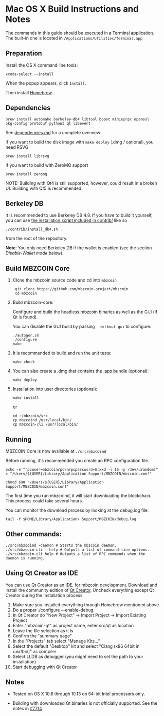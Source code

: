 Mac OS X Build Instructions and Notes
====================================
The commands in this guide should be executed in a Terminal application.
The built-in one is located in `/Applications/Utilities/Terminal.app`.

Preparation
-----------
Install the OS X command line tools:

`xcode-select --install`

When the popup appears, click `Install`.

Then install [Homebrew](https://brew.sh).

Dependencies
----------------------

    brew install automake berkeley-db4 libtool boost miniupnpc openssl pkg-config protobuf python3 qt libevent

See [dependencies.md](dependencies.md) for a complete overview.

If you want to build the disk image with `make deploy` (.dmg / optional), you need RSVG

    brew install librsvg

If you want to build with ZeroMQ support
    
    brew install zeromq

NOTE: Building with Qt4 is still supported, however, could result in a broken UI. Building with Qt5 is recommended.

Berkeley DB
-----------
It is recommended to use Berkeley DB 4.8. If you have to build it yourself,
you can use [the installation script included in contrib/](/contrib/install_db4.sh)
like so

```shell
./contrib/install_db4.sh .
```

from the root of the repository.

**Note**: You only need Berkeley DB if the wallet is enabled (see the section *Disable-Wallet mode* below).

Build MBZCOIN Core
------------------------

1. Clone the mbzcoin source code and cd into `mbzcoin`

        git clone https://github.com/mbzcoin-project/mbzcoin
        cd mbzcoin

2.  Build mbzcoin-core:

    Configure and build the headless mbzcoin binaries as well as the GUI (if Qt is found).

    You can disable the GUI build by passing `--without-gui` to configure.

        ./autogen.sh
        ./configure
        make

3.  It is recommended to build and run the unit tests:

        make check

4.  You can also create a .dmg that contains the .app bundle (optional):

        make deploy

5.  Installation into user directories (optional):

        make install

    or

        cd ~/mbzcoin/src
        cp mbzcoind /usr/local/bin/
        cp mbzcoin-cli /usr/local/bin/

Running
-------

MBZCOIN Core is now available at `./src/mbzcoind`

Before running, it's recommended you create an RPC configuration file.

    echo -e "rpcuser=mbzcoinrpc\nrpcpassword=$(xxd -l 16 -p /dev/urandom)" > "/Users/${USER}/Library/Application Support/MBZCOIN/mbzcoin.conf"

    chmod 600 "/Users/${USER}/Library/Application Support/MBZCOIN/mbzcoin.conf"

The first time you run mbzcoind, it will start downloading the blockchain. This process could take several hours.

You can monitor the download process by looking at the debug.log file:

    tail -f $HOME/Library/Application\ Support/MBZCOIN/debug.log

Other commands:
-------

    ./src/mbzcoind -daemon # Starts the mbzcoin daemon.
    ./src/mbzcoin-cli --help # Outputs a list of command-line options.
    ./src/mbzcoin-cli help # Outputs a list of RPC commands when the daemon is running.

Using Qt Creator as IDE
------------------------
You can use Qt Creator as an IDE, for mbzcoin development.
Download and install the community edition of [Qt Creator](https://www.qt.io/download/).
Uncheck everything except Qt Creator during the installation process.

1. Make sure you installed everything through Homebrew mentioned above
2. Do a proper ./configure --enable-debug
3. In Qt Creator do "New Project" -> Import Project -> Import Existing Project
4. Enter "mbzcoin-qt" as project name, enter src/qt as location
5. Leave the file selection as it is
6. Confirm the "summary page"
7. In the "Projects" tab select "Manage Kits..."
8. Select the default "Desktop" kit and select "Clang (x86 64bit in /usr/bin)" as compiler
9. Select LLDB as debugger (you might need to set the path to your installation)
10. Start debugging with Qt Creator

Notes
-----

* Tested on OS X 10.8 through 10.13 on 64-bit Intel processors only.

* Building with downloaded Qt binaries is not officially supported. See the notes in [#7714](https://github.com/bitcoin/bitcoin/issues/7714)
